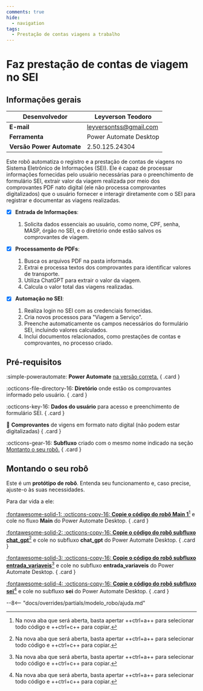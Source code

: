 ```yaml
---
comments: true
hide:
  - navigation
tags:
  - Prestação de contas viagens a trabalho
---
```


# Faz prestação de contas de viagem no SEI

## Informações gerais

| **Desenvolvedor**| Leyverson Teodoro  |
| ----------- | ------------------------------------ |
| **E-mail**       | leyversontss@gmail.com |
| **Ferramenta**    | Power Automate Desktop |
| **Versão Power Automate**    | 2.50.125.24304 |

Este robô automatiza o registro e a prestação de contas de viagens no Sistema Eletrônico de Informações (SEI). Ele é capaz de processar informações fornecidas pelo usuário necessárias para o preenchimento de formulário SEI,  extrair valor da viagem realizada por meio dos comprovantes PDF nato digital (ele não processa comprovantes digitalizados) que o usuário fornecer e interagir diretamente com o SEI para registrar e documentar as viagens realizadas.


- [x] **Entrada de Informações**: 
  1. Solicita dados essenciais ao usuário, como nome, CPF, senha, MASP, órgão no SEI, e o diretório onde estão salvos os comprovantes de viagem.

- [x] **Processamento de PDFs**:  
  1. Busca os arquivos PDF na pasta informada.
  2. Extrai e processa textos dos comprovantes para identificar valores de transporte.
  3. Utiliza ChatGPT para extrair o valor da viagem.
  4. Calcula o valor total das viagens realizadas.

- [x] **Automação no SEI**:
  1. Realiza login no SEI com as credenciais fornecidas.
  2. Cria novos processos para "Viagem a Serviço".
  3. Preenche automaticamente os campos necessários do formulário SEI, incluindo valores calculados.
  4. Inclui documentos relacionados, como prestações de contas e comprovantes, no processo criado.


## Pré-requisitos

<div class="grid" markdown>

:simple-powerautomate: __Power Automate__ [na versão correta.](#informacoes-gerais)
{ .card }

:octicons-file-directory-16: __Diretório__ onde estão os comprovantes informado pelo usuário.
{ .card }

:octicons-key-16: __Dados do usuário__ para acesso e preenchimento de formulário SEI.
{ .card }

:page_facing_up: __Comprovantes__ de vigens em formato nato digital (não podem estar digitalizadas)
{ .card }

:octicons-gear-16: __Subfluxo__ criado com o mesmo nome indicado na seção [Montanto o seu robô.](#montando-o-seu-robo)
{ .card }

</div>

## Montando o seu robô

Este é um **protótipo de robô**.
Entenda seu funcionamento e, caso precise, ajuste-o às suas necessidades.

Para dar vida a ele:

<div class="grid" markdown>

[:fontawesome-solid-1: :octicons-copy-16: __Copie o código do robô Main 1__](https://raw.githubusercontent.com/automatiza-mg/biblioteca-de-robos/refs/heads/main/robos/api_sei.txt)[^1] e cole no fluxo __Main__ do Power Automate Desktop.
{ .card }

[:fontawesome-solid-2: :octicons-copy-16: __Copie o código do robô subfluxo chat_gpt__](https://raw.githubusercontent.com/automatiza-mg/biblioteca-de-robos/refs/heads/main/robos/api_sei.txt)[^1] e cole no subfluxo  __chat_gpt__ do Power Automate Desktop.
{ .card }

[:fontawesome-solid-3: :octicons-copy-16: __Copie o código do robô subfluxo entrada_variaveis__](https://raw.githubusercontent.com/automatiza-mg/biblioteca-de-robos/refs/heads/main/robos/api_sei.txt)[^1] e cole no subfluxo  __entrada_variaveis__ do Power Automate Desktop.
{ .card }

[:fontawesome-solid-4: :octicons-copy-16: __Copie o código do robô subfluxo sei__](https://raw.githubusercontent.com/automatiza-mg/biblioteca-de-robos/refs/heads/main/robos/api_sei.txt)[^1] e cole no subfluxo  __sei__ do Power Automate Desktop.
{ .card }

</div>

--8<-- "docs/overrides/partials/modelo_robo/ajuda.md"


[^1]: Na nova aba que será aberta, basta apertar ++ctrl+a++ para selecionar todo código e ++ctrl+c++ para copiar.

